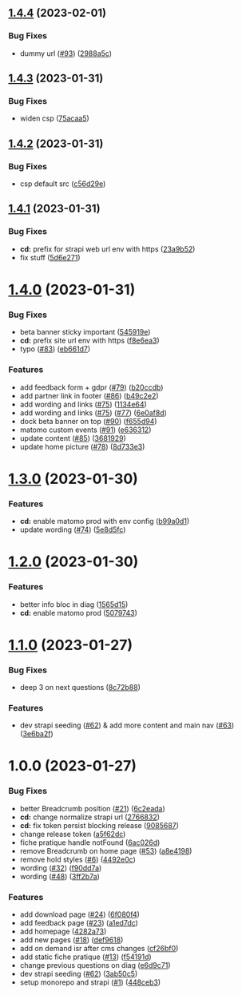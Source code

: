 ## [1.4.4](https://github.com/SocialGouv/mda/compare/v1.4.3...v1.4.4) (2023-02-01)


### Bug Fixes

* dummy url ([#93](https://github.com/SocialGouv/mda/issues/93)) ([2988a5c](https://github.com/SocialGouv/mda/commit/2988a5c8139394c16309fe521befead5d9b0618d))

## [1.4.3](https://github.com/SocialGouv/mda/compare/v1.4.2...v1.4.3) (2023-01-31)


### Bug Fixes

* widen csp ([75acaa5](https://github.com/SocialGouv/mda/commit/75acaa5ab1f8aabd975d6f66b9df2ed535464064))

## [1.4.2](https://github.com/SocialGouv/mda/compare/v1.4.1...v1.4.2) (2023-01-31)


### Bug Fixes

* csp default src ([c56d29e](https://github.com/SocialGouv/mda/commit/c56d29ec8d4454130cabd946e7b33e615792f88c))

## [1.4.1](https://github.com/SocialGouv/mda/compare/v1.4.0...v1.4.1) (2023-01-31)


### Bug Fixes

* **cd:** prefix for strapi web url env with https ([23a9b52](https://github.com/SocialGouv/mda/commit/23a9b5262d30d78854e6350a57a350ae4f41d13a))
* fix stuff ([5d6e271](https://github.com/SocialGouv/mda/commit/5d6e271e1ae8c47de13c49acb3773c13593c4d16))

# [1.4.0](https://github.com/SocialGouv/mda/compare/v1.3.0...v1.4.0) (2023-01-31)


### Bug Fixes

* beta banner sticky important ([545919e](https://github.com/SocialGouv/mda/commit/545919e327a6cc4c8d3feea249ad6228ecb803d4))
* **cd:** prefix site url env with https ([f8e6ea3](https://github.com/SocialGouv/mda/commit/f8e6ea3d5664dd19de3d73b7f7d139372262b984))
* typo ([#83](https://github.com/SocialGouv/mda/issues/83)) ([eb661d7](https://github.com/SocialGouv/mda/commit/eb661d72da8a80859478466c3f55823c48783196))


### Features

* add feedback form + gdpr ([#79](https://github.com/SocialGouv/mda/issues/79)) ([b20ccdb](https://github.com/SocialGouv/mda/commit/b20ccdbe3c207bb0c62d0df6597989e1c8834415))
* add partner link in footer ([#86](https://github.com/SocialGouv/mda/issues/86)) ([b49c2e2](https://github.com/SocialGouv/mda/commit/b49c2e2178ac912dcbbb32b13fbd0bd6e5706167))
* add wording and links ([#75](https://github.com/SocialGouv/mda/issues/75)) ([1134e64](https://github.com/SocialGouv/mda/commit/1134e643188a5fd6d2609f7d4bbcaf10c5c266ac))
* add wording and links ([#75](https://github.com/SocialGouv/mda/issues/75)) ([#77](https://github.com/SocialGouv/mda/issues/77)) ([6e0af8d](https://github.com/SocialGouv/mda/commit/6e0af8d9ca1b373515ca6433741546ef065272d4))
* dock beta banner on top ([#90](https://github.com/SocialGouv/mda/issues/90)) ([f655d94](https://github.com/SocialGouv/mda/commit/f655d946fc9f71a775822a3d4913e248a667d36d))
* matomo custom events ([#91](https://github.com/SocialGouv/mda/issues/91)) ([e636312](https://github.com/SocialGouv/mda/commit/e636312a3065d9ee605a3a26c93893bb977fad34))
* update content ([#85](https://github.com/SocialGouv/mda/issues/85)) ([3681929](https://github.com/SocialGouv/mda/commit/36819299e4cc7f8b4ed13f55374f72742c71d7ac))
* update home picture ([#78](https://github.com/SocialGouv/mda/issues/78)) ([8d733e3](https://github.com/SocialGouv/mda/commit/8d733e318368212fdaa9715b0598f4243ab50dfa))

# [1.3.0](https://github.com/SocialGouv/mda/compare/v1.2.0...v1.3.0) (2023-01-30)


### Features

* **cd:** enable matomo prod with env config ([b99a0d1](https://github.com/SocialGouv/mda/commit/b99a0d140a1870f57140a3f6a5e43b09b35b1f6a))
* update wording ([#74](https://github.com/SocialGouv/mda/issues/74)) ([5e8d5fc](https://github.com/SocialGouv/mda/commit/5e8d5fc3cad2c46569d4841ff51e2727906fe6c2))

# [1.2.0](https://github.com/SocialGouv/mda/compare/v1.1.0...v1.2.0) (2023-01-30)


### Features

* better info bloc in diag ([1565d15](https://github.com/SocialGouv/mda/commit/1565d156d1e2d48e7a79d912a2ca84bdbf52da48))
* **cd:** enable matomo prod ([5079743](https://github.com/SocialGouv/mda/commit/5079743abdb80419d2de9fe39d27ebded4651f77))

# [1.1.0](https://github.com/SocialGouv/mda/compare/v1.0.0...v1.1.0) (2023-01-27)


### Bug Fixes

* deep 3 on next questions ([8c72b88](https://github.com/SocialGouv/mda/commit/8c72b8842e9bfc40ad935092616b8c5231a87ef6))


### Features

* dev strapi seeding ([#62](https://github.com/SocialGouv/mda/issues/62)) & add more content and main nav ([#63](https://github.com/SocialGouv/mda/issues/63)) ([3e6ba2f](https://github.com/SocialGouv/mda/commit/3e6ba2f4b1246387991d0008215318d199c92501))

# 1.0.0 (2023-01-27)


### Bug Fixes

* better Breadcrumb position ([#21](https://github.com/SocialGouv/mda/issues/21)) ([6c2eada](https://github.com/SocialGouv/mda/commit/6c2eada4463c89bed2875627126b6ab1d0616f2d))
* **cd:** change normalize strapi url ([2766832](https://github.com/SocialGouv/mda/commit/2766832926136b8672cc4bfd9995e737d60f07df))
* **cd:** fix token persist blocking release ([9085687](https://github.com/SocialGouv/mda/commit/9085687d02539ef43b17dd07a43550c97e51465d))
* change release token ([a5f62dc](https://github.com/SocialGouv/mda/commit/a5f62dc187bf1eb4375a9a64942452ba9e0e98b9))
* fiche pratique handle notFound ([6ac026d](https://github.com/SocialGouv/mda/commit/6ac026d3a5c5b8729558a48b8d5ab08256ee1fa4))
* remove Breadcrumb on home page ([#53](https://github.com/SocialGouv/mda/issues/53)) ([a8e4198](https://github.com/SocialGouv/mda/commit/a8e41980ad0cb09cc21084162fa6872275ff2e60))
* remove hold styles ([#6](https://github.com/SocialGouv/mda/issues/6)) ([4492e0c](https://github.com/SocialGouv/mda/commit/4492e0ca73688245ac8553320030f1da20b0e60b))
* wording ([#32](https://github.com/SocialGouv/mda/issues/32)) ([f90dd7a](https://github.com/SocialGouv/mda/commit/f90dd7a4d712b7f185e38047d91ba29b986122bb))
* wording ([#48](https://github.com/SocialGouv/mda/issues/48)) ([3ff2b7a](https://github.com/SocialGouv/mda/commit/3ff2b7a23e76dffa08c49366e74f7faf1050ce54))


### Features

* add download page ([#24](https://github.com/SocialGouv/mda/issues/24)) ([6f080f4](https://github.com/SocialGouv/mda/commit/6f080f4be86d164f92619e306107c5402fa47e26))
* add feedback page ([#23](https://github.com/SocialGouv/mda/issues/23)) ([a1ed7dc](https://github.com/SocialGouv/mda/commit/a1ed7dcda821e13c464975efb2c872b7a3d67c0d))
* add homepage ([4282a73](https://github.com/SocialGouv/mda/commit/4282a736a97e288952b29d9b584c5d7046f4b484))
* add new pages ([#18](https://github.com/SocialGouv/mda/issues/18)) ([def9618](https://github.com/SocialGouv/mda/commit/def9618901f8a1ab5fa6c7915d04e589c0bd4222))
* add on demand isr after cms changes ([cf26bf0](https://github.com/SocialGouv/mda/commit/cf26bf0c6b7994bac807aea214e66ac1b0997e43))
* add static fiche pratique ([#13](https://github.com/SocialGouv/mda/issues/13)) ([f54191d](https://github.com/SocialGouv/mda/commit/f54191d56ce15225b7f78d7f399663650b20be08))
* change previous questions on diag ([e6d9c71](https://github.com/SocialGouv/mda/commit/e6d9c716b658f6aed932e152faad66f5c4f8a462))
* dev strapi seeding ([#62](https://github.com/SocialGouv/mda/issues/62)) ([3ab50c5](https://github.com/SocialGouv/mda/commit/3ab50c5e26a17af85cf8ff66ed836689e55378d7))
* setup monorepo and strapi ([#1](https://github.com/SocialGouv/mda/issues/1)) ([448ceb3](https://github.com/SocialGouv/mda/commit/448ceb3c2539928065cab8335a1b7a27285831b9))
